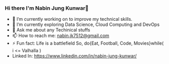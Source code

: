 ### Hi there I'm Nabin Jung Kunwar👋

- 🔭 I’m currently working on to improve my technical skills.
- 🌱 I’m currently exploring Data Science, Cloud Computing and  DevOps
- 💬 Ask me about any Techinical stuffs
- 📫 How to reach me: nabin.jk7512@gmail.com
- ⚡ Fun fact: Life is a battlefield So, do{Eat, Football, Code, Movies}while( i <= Valhalla )
-  Linked In: https://www.linkedin.com/in/nabin-jung-kunwar/
